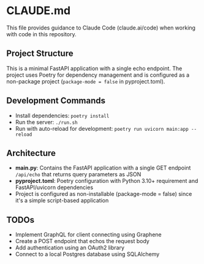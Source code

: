 # CLAUDE.md

This file provides guidance to Claude Code (claude.ai/code) when working with code in this repository.

## Project Structure

This is a minimal FastAPI application with a single echo endpoint. The project uses Poetry for dependency management and is configured as a non-package project (`package-mode = false` in pyproject.toml).

## Development Commands

- Install dependencies: `poetry install`
- Run the server: `./run.sh`
- Run with auto-reload for development: `poetry run uvicorn main:app --reload`

## Architecture

- **main.py**: Contains the FastAPI application with a single GET endpoint `/api/echo` that returns query parameters as JSON
- **pyproject.toml**: Poetry configuration with Python 3.10+ requirement and FastAPI/uvicorn dependencies
- Project is configured as non-installable (package-mode = false) since it's a simple script-based application

## TODOs

- Implement GraphQL for client connecting using Graphene
- Create a POST endpoint that echos the request body
- Add authentication using an OAuth2 library
- Connect to a local Postgres database using SQLAlchemy
